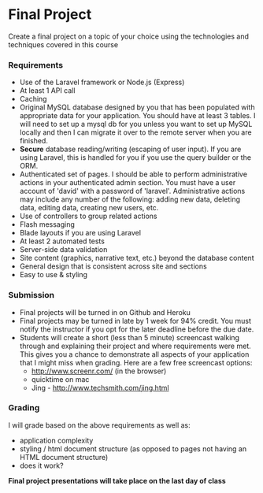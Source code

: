 Final Project
=============

Create a final project on a topic of your choice using the technologies and techniques covered in this course

### Requirements

* Use of the Laravel framework or Node.js (Express)
* At least 1 API call
* Caching
* Original MySQL database designed by you that has been populated with appropriate data for
your application. You should have at least 3 tables. I will need to set up a mysql db for you unless you want to set up MySQL locally and then I can migrate it over to the remote server when you are finished.
* __Secure__ database reading/writing (escaping of user input). If you are using Laravel, this is handled for you if you use the query builder or the ORM.
* Authenticated set of pages. I should be able to perform administrative actions in your authenticated admin section. You must have a user account of 'david' with a password of 'laravel'. Administrative actions may include any number of the following: adding new data, deleting data, editing data, creating new users, etc.
* Use of controllers to group related actions 
* Flash messaging 
* Blade layouts if you are using Laravel
* At least 2 automated tests
* Server-side data validation
* Site content (graphics, narrative text, etc.) beyond the database content
* General design that is consistent across site and sections 
* Easy to use & styling

### Submission

* Final projects will be turned in on Github and Heroku
* Final projects may be turned in late by 1 week for 94% credit. You must notify the instructor if you opt for the later deadline before the due date.
* Students will create a short (less than 5 minute) screencast walking through and explaining their project and where requirements were met. This gives you a chance to demonstrate all aspects of your application that I might miss when grading. Here are a few free screencast options:
	* http://www.screenr.com/ (in the browser)
	* quicktime on mac
	* Jing - http://www.techsmith.com/jing.html

### Grading

I will grade based on the above requirements as well as:

* application complexity
* styling / html document structure (as opposed to pages not having an HTML document structure)
* does it work?

__Final project presentations will take place on the last day of class__



